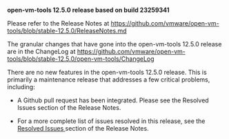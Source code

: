 **open-vm-tools 12.5.0 release based on build 23259341**

Please refer to the Release Notes at https://github.com/vmware/open-vm-tools/blob/stable-12.5.0/ReleaseNotes.md

The granular changes that have gone into the open-vm-tools 12.5.0 release are in the ChangeLog at https://github.com/vmware/open-vm-tools/blob/stable-12.5.0/open-vm-tools/ChangeLog

There are no new features in the open-vm-tools 12.5.0 release.  This is primarily a maintenance release that addresses a few critical problems, including:

  - A Github pull request has been integrated. Please see the Resolved Issues section of the Release Notes.

- For  a more complete list of issues resolved in this release, see the [Resolved Issues ](https://github.com/vmware/open-vm-tools/blob/stable-12.5.0/ReleaseNotes.md#resolved-issues) section of the Release Notes.

